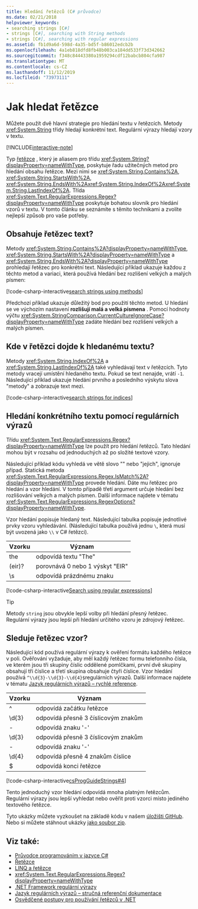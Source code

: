 ```yaml
---
title: Hledání řetězců (C# průvodce)
ms.date: 02/21/2018
helpviewer_keywords:
- searching strings [C#]
- strings [C#], searching with String methods
- strings [C#], searching with regular expressions
ms.assetid: fb1d9a6d-598d-4a35-bd5f-b86012edcb2b
ms.openlocfilehash: 4a1eb818dfd8fb48b003ca184dd533f73d342662
ms.sourcegitcommit: f348c84443380a1959294cdf12babcb804cfa987
ms.translationtype: MT
ms.contentlocale: cs-CZ
ms.lasthandoff: 11/12/2019
ms.locfileid: "73973111"
---
```

# <a name="how-to-search-strings"></a>Jak hledat řetězce

Můžete použít dvě hlavní strategie pro hledání textu v řetězcích. Metody <xref:System.String> třídy hledají konkrétní text. Regulární výrazy hledají vzory v textu.

[!INCLUDE[interactive-note](~/includes/csharp-interactive-note.md)]

Typ [řetězce](../language-reference/builtin-types/reference-types.md#the-string-type) , který je aliasem pro třídu <xref:System.String?displayProperty=nameWithType>, poskytuje řadu užitečných metod pro hledání obsahu řetězce. Mezi nimi se <xref:System.String.Contains%2A>, <xref:System.String.StartsWith%2A>, <xref:System.String.EndsWith%2A><xref:System.String.IndexOf%2A><xref:System.String.LastIndexOf%2A>. Třída <xref:System.Text.RegularExpressions.Regex?displayProperty=nameWithType> poskytuje bohatou slovník pro hledání vzorů v textu. V tomto článku se seznámíte s těmito technikami a zvolíte nejlepší způsob pro vaše potřeby.

## <a name="does-a-string-contain-text"></a>Obsahuje řetězec text?

Metody <xref:System.String.Contains%2A?displayProperty=nameWithType>, <xref:System.String.StartsWith%2A?displayProperty=nameWithType> a <xref:System.String.EndsWith%2A?displayProperty=nameWithType> prohledají řetězec pro konkrétní text. Následující příklad ukazuje každou z těchto metod a variaci, která používá hledání bez rozlišení velkých a malých písmen:

[!code-csharp-interactive[search strings using methods](../../../samples/snippets/csharp/how-to/strings/SearchStrings.cs#1)]

Předchozí příklad ukazuje důležitý bod pro použití těchto metod. U hledání se ve výchozím nastavení **rozlišují malá a velká písmena** . Pomocí hodnoty výčtu <xref:System.StringComparison.CurrentCultureIgnoreCase?displayProperty=nameWithType> zadáte hledání bez rozlišení velkých a malých písmen.

## <a name="where-does-the-sought-text-occur-in-a-string"></a>Kde v řetězci dojde k hledanému textu?

Metody <xref:System.String.IndexOf%2A> a <xref:System.String.LastIndexOf%2A> také vyhledávají text v řetězcích. Tyto metody vracejí umístění hledaného textu. Pokud se text nenajde, vrátí `-1`. Následující příklad ukazuje hledání prvního a posledního výskytu slova "metody" a zobrazuje text mezi.
  
[!code-csharp-interactive[search strings for indices](../../../samples/snippets/csharp/how-to/strings/SearchStrings.cs#2)]

## <a name="finding-specific-text-using-regular-expressions"></a>Hledání konkrétního textu pomocí regulárních výrazů

Třídu <xref:System.Text.RegularExpressions.Regex?displayProperty=nameWithType> lze použít pro hledání řetězců. Tato hledání mohou být v rozsahu od jednoduchých až po složité textové vzory.

Následující příklad kódu vyhledá ve větě slovo "" nebo "jejich", ignoruje případ. Statická metoda <xref:System.Text.RegularExpressions.Regex.IsMatch%2A?displayProperty=nameWithType> provede hledání. Dáte mu řetězec pro hledání a vzor hledání. V tomto případě třetí argument určuje hledání bez rozlišování velkých a malých písmen. Další informace najdete v tématu <xref:System.Text.RegularExpressions.RegexOptions?displayProperty=nameWithType>.  

Vzor hledání popisuje hledaný text. Následující tabulka popisuje jednotlivé prvky vzoru vyhledávání. (Následující tabulka používá jednu `\`, která musí být uvozená jako `\\` v C# řetězci).

| Vzorku  | Význam     |
| -------- |-------------|
| the      | odpovídá textu "The" |
| (eir)?   | porovnává 0 nebo 1 výskyt "EIR" |
| \s       | odpovídá prázdnému znaku    |
  
[!code-csharp-interactive[Search using regular expressions](../../../samples/snippets/csharp/how-to/strings/SearchStrings.cs#3)]
  
> [!TIP]
> Metody `string` jsou obvykle lepší volby při hledání přesný řetězec. Regulární výrazy jsou lepší při hledání určitého vzoru je zdrojový řetězec.

## <a name="does-a-string-follow-a-pattern"></a>Sleduje řetězec vzor?

Následující kód používá regulární výrazy k ověření formátu každého řetězce v poli. Ověřování vyžaduje, aby měl každý řetězec formu telefonního čísla, ve kterém jsou tři skupiny číslic oddělené pomlčkami, první dvě skupiny obsahují tři číslice a třetí skupina obsahuje čtyři číslice. Vzor hledání používá `^\\d{3}-\\d{3}-\\d{4}$`regulárních výrazů. Další informace najdete v tématu [Jazyk regulárních výrazů – rychlé reference](../../standard/base-types/regular-expression-language-quick-reference.md).

| Vzorku  | Význam                             |
| -------- |-------------------------------------|
| ^        | odpovídá začátku řetězce |
| \d{3}    | odpovídá přesně 3 číslicovým znakům  |
| -        | odpovídá znaku '-'           |
| \d{3}    | odpovídá přesně 3 číslicovým znakům  |
| -        | odpovídá znaku '-'           |
| \d{4}    | odpovídá přesně 4 znakům číslice  |
| $        | odpovídá konci řetězce       |

[!code-csharp-interactive[csProgGuideStrings#4](../../../samples/snippets/csharp/how-to/strings/SearchStrings.cs#4)]

Tento jednoduchý vzor hledání odpovídá mnoha platným řetězcům. Regulární výrazy jsou lepší vyhledat nebo ověřit proti vzorci místo jediného textového řetězce.

Tyto ukázky můžete vyzkoušet na základě kódu v našem [úložišti GitHub](https://github.com/dotnet/samples/tree/master/snippets/csharp/how-to/strings). Nebo si můžete stáhnout ukázky [jako soubor zip](https://github.com/dotnet/samples/raw/master/snippets/csharp/how-to/strings.zip).

## <a name="see-also"></a>Viz také:

- [Průvodce programováním v jazyce C#](../programming-guide/index.md)
- [Řetězce](../programming-guide/strings/index.md)
- [LINQ a řetězce](../programming-guide/concepts/linq/linq-and-strings.md)
- <xref:System.Text.RegularExpressions.Regex?displayProperty=nameWithType>
- [.NET Framework regulární výrazy](../../standard/base-types/regular-expressions.md)
- [Jazyk regulárních výrazů – stručná referenční dokumentace](../../standard/base-types/regular-expression-language-quick-reference.md)
- [Osvědčené postupy pro používání řetězců v .NET](../../standard/base-types/best-practices-strings.md)
